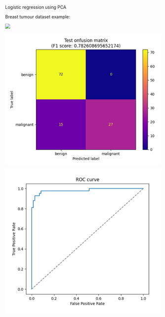 Logistic regression using PCA

Breast tumour dataset example:

![](tumour_logistic_regression.gif)

![](breast_confusion_matrix.png)

![](breast_roc.png)
